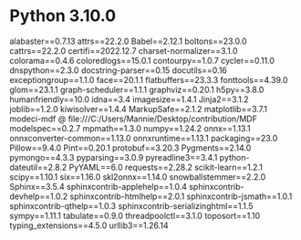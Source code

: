 # Python 3.10.0

alabaster==0.7.13
attrs==22.2.0
Babel==2.12.1
boltons==23.0.0
cattrs==22.2.0
certifi==2022.12.7
charset-normalizer==3.1.0
colorama==0.4.6
coloredlogs==15.0.1
contourpy==1.0.7
cycler==0.11.0
dnspython==2.3.0
docstring-parser==0.15
docutils==0.16
exceptiongroup==1.1.0
face==20.1.1
flatbuffers==23.3.3
fonttools==4.39.0
glom==23.1.1
graph-scheduler==1.1.1
graphviz==0.20.1
h5py==3.8.0
humanfriendly==10.0
idna==3.4
imagesize==1.4.1
Jinja2==3.1.2
joblib==1.2.0
kiwisolver==1.4.4
MarkupSafe==2.1.2
matplotlib==3.7.1
modeci-mdf @ file:///C:/Users/Mannie/Desktop/contribution/MDF
modelspec==0.2.7
mpmath==1.3.0
numpy==1.24.2
onnx==1.13.1
onnxconverter-common==1.13.0
onnxruntime==1.13.1
packaging==23.0
Pillow==9.4.0
Pint==0.20.1
protobuf==3.20.3
Pygments==2.14.0
pymongo==4.3.3
pyparsing==3.0.9
pyreadline3==3.4.1
python-dateutil==2.8.2
PyYAML==6.0
requests==2.28.2
scikit-learn==1.2.1
scipy==1.10.1
six==1.16.0
skl2onnx==1.14.0
snowballstemmer==2.2.0
Sphinx==3.5.4
sphinxcontrib-applehelp==1.0.4
sphinxcontrib-devhelp==1.0.2
sphinxcontrib-htmlhelp==2.0.1
sphinxcontrib-jsmath==1.0.1
sphinxcontrib-qthelp==1.0.3
sphinxcontrib-serializinghtml==1.1.5
sympy==1.11.1
tabulate==0.9.0
threadpoolctl==3.1.0
toposort==1.10
typing_extensions==4.5.0
urllib3==1.26.14